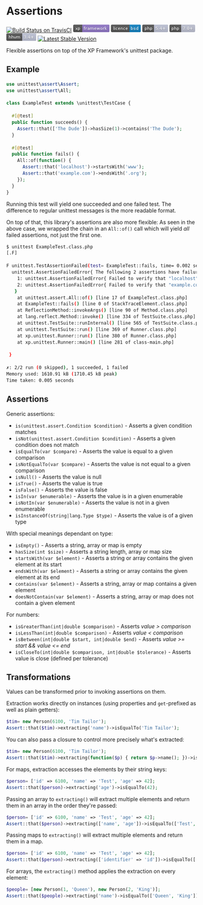 Assertions
==========

[![Build Status on TravisCI](https://secure.travis-ci.org/xp-forge/assert.svg)](http://travis-ci.org/xp-forge/assert)
[![XP Framework Mdodule](https://raw.githubusercontent.com/xp-framework/web/master/static/xp-framework-badge.png)](https://github.com/xp-framework/core)
[![BSD Licence](https://raw.githubusercontent.com/xp-framework/web/master/static/licence-bsd.png)](https://github.com/xp-framework/core/blob/master/LICENCE.md)
[![Required PHP 5.4+](https://raw.githubusercontent.com/xp-framework/web/master/static/php-5_4plus.png)](http://php.net/)
[![Supports PHP 7.0+](https://raw.githubusercontent.com/xp-framework/web/master/static/php-7_0plus.png)](http://php.net/)
[![Supports HHVM 3.4+](https://raw.githubusercontent.com/xp-framework/web/master/static/hhvm-3_4plus.png)](http://hhvm.com/)
[![Latest Stable Version](https://poser.pugx.org/xp-forge/assert/version.png)](https://packagist.org/packages/xp-forge/assert)

Flexible assertions on top of the XP Framework's unittest package.

Example
-------

```php
use unittest\assert\Assert;
use unittest\assert\All;

class ExampleTest extends \unittest\TestCase {

  #[@test]
  public function succeeds() {
    Assert::that(['The Dude'])->hasSize(1)->contains('The Dude');
  }

  #[@test]
  public function fails() {
    All::of(function() { 
      Assert::that('localhost')->startsWith('www');
      Assert::that('example.com')->endsWith('.org');
    });
  }
}
```

Running this test will yield one succeeded and one failed test. The difference to regular unittest messages is the more readable format. 

On top of that, this library's assertions are also more flexible: As seen in the above case, we wrapped the chain in an `All::of()` call which will yield *all* failed assertions, not just the first one.

```sh
$ unittest ExampleTest.class.php
[.F]

F unittest.TestAssertionFailed(test= ExampleTest::fails, time= 0.002 seconds) {
  unittest.AssertionFailedError{ The following 2 assertions have failures:
    1: unittest.AssertionFailedError{ Failed to verify that "localhost" starts with "www" }
    2: unittest.AssertionFailedError{ Failed to verify that "example.com" ends with ".org" }
   }
    at unittest.assert.All::of() [line 17 of ExampleTest.class.php]
    at ExampleTest::fails() [line 0 of StackTraceElement.class.php]
    at ReflectionMethod::invokeArgs() [line 90 of Method.class.php]
    at lang.reflect.Method::invoke() [line 334 of TestSuite.class.php]
    at unittest.TestSuite::runInternal() [line 565 of TestSuite.class.php]
    at unittest.TestSuite::run() [line 369 of Runner.class.php]
    at xp.unittest.Runner::run() [line 380 of Runner.class.php]
    at xp.unittest.Runner::main() [line 281 of class-main.php]

 }

✗: 2/2 run (0 skipped), 1 succeeded, 1 failed
Memory used: 1610.91 kB (1710.45 kB peak)
Time taken: 0.005 seconds
````

Assertions
----------
Generic assertions:

* `is(unittest.assert.Condition $condition)` - Asserts a given condition matches
* `isNot(unittest.assert.Condition $condition)` - Asserts a given condition does not match
* `isEqualTo(var $compare)` - Asserts the value is equal to a given comparison
* `isNotEqualTo(var $compare)` - Asserts the value is not equal to a given comparison
* `isNull()` - Asserts the value is null
* `isTrue()` - Asserts the value is true
* `isFalse()` - Asserts the value is false
* `isIn(var $enumerable)` - Asserts the value is in a given enumerable 
* `isNotIn(var $enumerable)` - Asserts the value is not in a given enumerable
* `isInstanceOf(string|lang.Type $type)` - Asserts the value is of a given type

With special meanings dependant on type:

* `isEmpty()` - Asserts a string, array or map is empty
* `hasSize(int $size)` - Asserts a string length, array or map size
* `startsWith(var $element)` - Asserts a string or array contains the given element at its start
* `endsWith(var $element)` - Asserts a string or array contains the given element at its end
* `contains(var $element)` - Asserts a string, array or map contains a given element
* `doesNotContain(var $element)` - Asserts a string, array or map does not contain a given element

For numbers:

* `isGreaterThan(int|double $comparison)` - Asserts *value > comparison*
* `isLessThan(int|double $comparison)` - Asserts *value < comparison*
* `isBetween(int|double $start, int|double $end)` - Asserts *value >= start && value <= end*
* `isCloseTo(int|double $comparison, int|double $tolerance)` - Asserts value is close (defined per tolerance)

Transformations
---------------
Values can be transformed prior to invoking assertions on them.

Extraction works directly on instances (using properties and `get`-prefixed as well as plain getters):

```php
$tim= new Person(6100, 'Tim Tailor');
Assert::that($tim)->extracting('name')->isEqualTo('Tim Tailor');
```

You can also pass a closure to control more precisely what's extracted:

```php
$tim= new Person(6100, 'Tim Tailor');
Assert::that($tim)->extracting(function($p) { return $p->name(); })->isEqualTo('Tim Tailor');
```

For maps, extraction accesses the elements by their string keys:

```php
$person= ['id' => 6100, 'name' => 'Test', 'age' => 42];
Assert::that($person)->extracting('age')->isEqualTo(42);
```

Passing an array to `extracting()` will extract multiple elements and return them in an array in the order they're passed:

```php
$person= ['id' => 6100, 'name' => 'Test', 'age' => 42];
Assert::that($person)->extracting(['name', 'age'])->isEqualTo(['Test', 42]);
```

Passing maps to `extracting()` will extract multiple elements and return them in a map.

```php
$person= ['id' => 6100, 'name' => 'Test', 'age' => 42];
Assert::that($person)->extracting(['identifier' => 'id'])->isEqualTo(['identifier' => 6100]);
```

For arrays, the `extracting()` method applies the extraction on every element:

```php
$people= [new Person(1, 'Queen'), new Person(2, 'King')];
Assert::that($people)->extracting('name')->isEqualTo(['Queen', 'King']);
```
